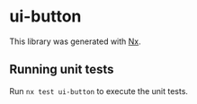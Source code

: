 # ui-button

This library was generated with [Nx](https://nx.dev).

## Running unit tests

Run `nx test ui-button` to execute the unit tests.
